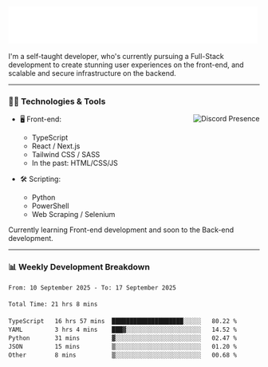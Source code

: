 <img src="assets/wave.svg" alt=":wave:" />

I'm a self-taught developer, who's currently pursuing a Full-Stack development to create stunning user experiences on the front-end, and scalable and secure infrastructure on the backend.

---

### 🧑‍💻 Technologies & Tools

<a href="https://discord.com/users/414304208649453568" target="_blank" rel="nofollow">
   <img src="https://lanyard-profile-readme.vercel.app/api/414304208649453568?idleMessage=Probably%20doing%20something%20else..." alt="Discord Presence" align="right">
</a>

- 🖥️ Front-end:

  - TypeScript
  - React / Next.js
  - Tailwind CSS / SASS
  - In the past: HTML/CSS/JS

- 🛠 Scripting:

  - Python
  - PowerShell
  - Web Scraping / Selenium

Currently learning Front-end development and soon to the Back-end development.

---

### 📊 Weekly Development Breakdown

<!--START_SECTION:waka-->

```txt
From: 10 September 2025 - To: 17 September 2025

Total Time: 21 hrs 8 mins

TypeScript   16 hrs 57 mins  ████████████████████░░░░░   80.22 %
YAML         3 hrs 4 mins    ███▓░░░░░░░░░░░░░░░░░░░░░   14.52 %
Python       31 mins         ▓░░░░░░░░░░░░░░░░░░░░░░░░   02.47 %
JSON         15 mins         ▒░░░░░░░░░░░░░░░░░░░░░░░░   01.20 %
Other        8 mins          ▒░░░░░░░░░░░░░░░░░░░░░░░░   00.68 %
```

<!--END_SECTION:waka-->
